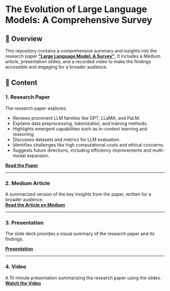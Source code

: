 # The Evolution of Large Language Models: A Comprehensive Survey

## 📖 Overview

This repository contains a comprehensive summary and insights into the research paper [**"Large Language Model: A Survey"**](https://arxiv.org/pdf/2402.06196). It includes a Medium article, presentation slides, and a recorded video to make the findings accessible and engaging for a broader audience.

## 📝 Content

### **1. Research Paper**
The research paper explores:
- Reviews prominent LLM families like GPT, LLaMA, and PaLM.
- Explains data preprocessing, tokenization, and training methods.
- Highlights emergent capabilities such as in-context learning and reasoning.
- Discusses datasets and metrics for LLM evaluation.
- Identifies challenges like high computational costs and ethical concerns.
- Suggests future directions, including efficiency improvements and multi-modal expansion.

**[Read the Paper](https://arxiv.org/pdf/2402.06196)**

---

### **2. Medium Article**
A summarized version of the key insights from the paper, written for a broader audience.  
**[Read the Article on Medium](https://medium.com/@pbajaj0023/the-evolution-of-large-language-models-a-comprehensive-survey-ca3e59c35413)**

---

### **3. Presentation**
The slide deck provides a visual summary of the research paper and its findings.

**[Presentation](https://docs.google.com/presentation/d/1F1UQLTyJ4e71XASdlJCua4OO8HDSEZE5NEPMmBjoP-k/edit?usp=sharing)**

---

### **4. Video**
A 10 minute presentation summarizing the research paper using the slides.  
**[Watch the Video](https://youtu.be/IFolnfnd3OQ)**